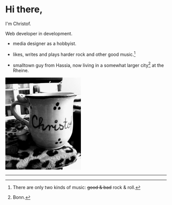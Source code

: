 # Hi there,

I'm Christof.

Web developer in development.


- media designer as a hobbyist.

- likes, writes and plays harder rock and other good music.[^1]

- smalltown guy from Hassia, now living in a somewhat larger city[^2] at the Rheine.

![My_Office](CTasse_tiny.jpg)

<!---
Xristof23/Xristof23 is a ✨ special ✨ repository because its `README.md` (this file) appears on your GitHub profile.
You can click the Preview link to take a look at your changes.
--->
[^1]: There are only two kinds of music:  	~~good & bad~~ rock & roll.
[^2]: Bonn.
---
